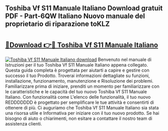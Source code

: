 ## Toshiba Vf S11 Manuale Italiano Download gratuit PDF - Part-6QW Italiano Nuovo manuale del proprietario di riparazione toKLZ

# <h2><a href="http://dfbx06h.blite.top/?on=Toshiba+Vf+S11+Manuale+Italiano">🔗Download 👉🔴 Toshiba Vf S11 Manuale Italiano</a></h2>

[![Toshiba Vf S11 Manuale Italiano download](https://i.imgur.com/lujVjoI.png)](http://dfbx06h.blite.top/?on=Toshiba+Vf+S11+Manuale+Italiano)
Benvenuto nel manuale di Istruzioni per il tuo Toshiba Vf S11 Manuale Italiano appena collegato. Questa guida completa è progettata per aiutarti a capire e gestire con successo il tuo Prodotto. Troverai informazioni dettagliate su funzioni, installazione, funzionamento, manutenzione e Risoluzione dei problemi. Familiarizzare prima di iniziare, prenditi un momento per familiarizzare con le caratteristiche e le capacità del tuo nuovo Toshiba Vf S11 Manuale Italiano. Con funzionalità come L'elenco delle funzionalità, il tuo nuovo REDDDDDDD è progettato per semplificare le tue attività e consentirti di ottenere di più. Ci auguriamo che Toshiba Vf S11 Manuale Italiano sia stata una risorsa utile e Informativa per iniziare con il tuo nuovo prodotto. Se hai bisogno di aiuto o chiarimenti, non esitare a contattare il nostro team di assistenza clienti.
